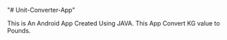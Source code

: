 "# Unit-Converter-App" 

This is An Android App Created Using JAVA. 
This App Convert KG value to Pounds.
